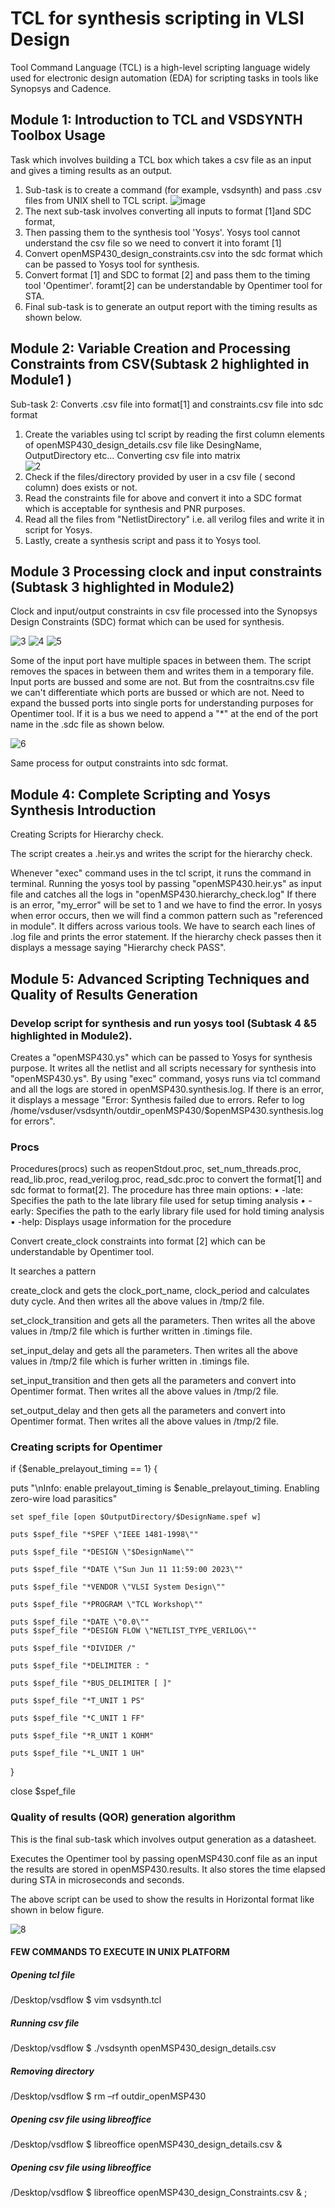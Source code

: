 # TCL for synthesis scripting in VLSI Design			  	 
Tool Command Language (TCL) is a high-level  scripting language widely used for electronic design automation (EDA) for scripting tasks in tools like Synopsys and Cadence.		 		
## Module 1: Introduction to TCL and VSDSYNTH Toolbox Usage
Task which involves building a TCL box which takes a csv file as an input and gives a timing results as an output.
1.	Sub-task is to create a command (for example, vsdsynth) and pass .csv files from UNIX shell to TCL script.
![image](https://github.com/user-attachments/assets/d4d21699-147e-42bc-bf1d-ed7b7a8b4ad6)
2.	The next sub-task involves converting all inputs to format [1]and SDC format, 
3.	Then passing them to the synthesis tool 'Yosys'. Yosys tool cannot understand the csv file so we need to convert it into foramt [1]
4.	Convert openMSP430_design_constraints.csv into the sdc format which can be passed to Yosys tool for synthesis.
5.	Convert format [1] and SDC to format [2] and pass them to the timing tool 'Opentimer'. foramt[2] can be understandable by Opentimer tool for STA.
6.	Final sub-task is to generate an output report with the timing results as shown below.
## Module 2: Variable Creation and Processing Constraints from CSV(Subtask 2 highlighted in Module1 )
Sub-task 2: Converts .csv file into format[1] and constraints.csv file into sdc format		
1.	Create the variables using tcl script by reading the first column elements of openMSP430_design_details.csv file like DesingName, OutputDirectory etc...
		Converting csv file into matrix		
![2](https://github.com/user-attachments/assets/e3fb195f-9059-4c9f-9c28-fadba9bb2202)
2.	Check if the files/directory provided by user in a csv file ( second column) does exists or not.
3.	Read the constraints file for above and convert it into a SDC format which is acceptable for synthesis and PNR purposes.
4.	Read all the files from "NetlistDirectory" i.e. all verilog files and write it in script for Yosys.
5.	Lastly, create a synthesis script and pass it to Yosys tool.
## Module 3 Processing clock and input constraints (Subtask 3 highlighted in Module2)
Clock and input/output constraints in csv file processed into the Synopsys Design Constraints (SDC) format which can be used for synthesis.

![3](https://github.com/user-attachments/assets/ebe0ddba-f93d-48df-af81-e9f199532ed8)
![4](https://github.com/user-attachments/assets/c7b0e206-1ea7-49d4-8e03-b80e5ce3edb5)
![5](https://github.com/user-attachments/assets/e90366d6-5e7b-4d9e-8916-1f1f7401e1d8)

Some of the input port have multiple spaces in between them. The  script removes the spaces in between them and writes them in a temporary file.
Input ports are bussed and some are not. But from the cosntraitns.csv file we can't differentiate which ports are bussed or which are not. Need to expand the bussed ports into single ports for understanding purposes for Opentimer tool. If it is a bus we need to append a "*" at the end of the port name in the .sdc file as shown below.

![6](https://github.com/user-attachments/assets/0865812f-a0c5-4dea-b328-d71d6019d684)

Same process for output constraints into sdc format.
## Module 4: Complete Scripting and Yosys Synthesis Introduction
Creating Scripts for Hierarchy check.

The script  creates a .heir.ys and writes the script for the hierarchy check.

Whenever "exec" command uses in the tcl script, it runs the command in terminal.
Running the yosys tool by passing "openMSP430.heir.ys" as input file and catches all the logs in "openMSP430.hierarchy_check.log"
If there is an error, "my_error" will be set to 1 and we have to find the error. In yosys when error occurs, then we will find a common pattern such as "referenced in module". It differs across various tools. We have to search each lines of .log file and prints the error statement.  If the hierarchy check passes then it displays a message saying "Hierarchy check PASS".
## Module 5: Advanced Scripting Techniques and Quality of Results Generation
### Develop script for synthesis and run yosys tool (Subtask 4 &5 highlighted in Module2).

Creates a "openMSP430.ys" which can be passed to Yosys for synthesis purpose. It writes all the netlist and all scripts necessary for synthesis into "openMSP430.ys".
By using "exec" command, yosys runs via tcl command and all the logs are stored in openMSP430.synthesis.log. If there is an error, it displays a message "Error: Synthesis failed due to errors. Refer to log /home/vsduser/vsdsynth/outdir_openMSP430/$openMSP430.synthesis.log for errors".

### Procs

Procedures(procs) such as reopenStdout.proc, set_num_threads.proc, read_lib.proc, read_verilog.proc, read_sdc.proc to convert the format[1] and sdc format to format[2].
The procedure has three main options:
•	-late: Specifies the path to the late library file used for setup timing analysis
•	-early: Specifies the path to the early library file used for hold timing analysis
•	-help: Displays usage information for the procedure

Convert create_clock constraints into format [2] which can be understandable by Opentimer tool. 

It searches a pattern

create_clock and gets the clock_port_name, clock_period and calculates duty cycle. And then writes all the above values in /tmp/2 file. 

set_clock_transition and gets all the parameters. Then writes all the above values in /tmp/2 file which is further written in .timings file.

set_input_delay and gets all the parameters. Then writes all the above values in /tmp/2 file which is furher written in .timings file.

set_input_transition and then gets all the parameters and convert into Opentimer format. Then writes all the above values in /tmp/2 file.

set_output_delay and then gets all the parameters and convert into Opentimer format. Then writes all the above values in /tmp/2 file.

### Creating scripts for Opentimer

if {$enable_prelayout_timing == 1} {

puts "\nInfo: enable prelayout_timing is $enable_prelayout_timing. Enabling zero-wire load parasitics"

	set spef_file [open $OutputDirectory/$DesignName.spef w]

	puts $spef_file "*SPEF \"IEEE 1481-1998\""

	puts $spef_file "*DESIGN \"$DesignName\""

	puts $spef_file "*DATE \"Sun Jun 11 11:59:00 2023\""

	puts $spef_file "*VENDOR \"VLSI System Design\""

	puts $spef_file "*PROGRAM \"TCL Workshop\""

	puts $spef_file "*DATE \"0.0\""
 	puts $spef_file "*DESIGN FLOW \"NETLIST_TYPE_VERILOG\""

	puts $spef_file "*DIVIDER /"

	puts $spef_file "*DELIMITER : "

	puts $spef_file "*BUS_DELIMITER [ ]"

	puts $spef_file "*T_UNIT 1 PS"

	puts $spef_file "*C_UNIT 1 FF"

	puts $spef_file "*R_UNIT 1 KOHM"

	puts $spef_file "*L_UNIT 1 UH"

}

close $spef_file



### Quality of results (QOR) generation algorithm

This is the final sub-task which involves output generation as a datasheet.

Executes the Opentimer tool by passing openMSP430.conf file as an input the results are stored in openMSP430.results. It also stores the time elapsed during STA in microseconds and seconds.

The above script can be used to show the results in Horizontal format like shown in below figure.

![8](https://github.com/user-attachments/assets/9e4377d2-0271-4da2-a25e-1871a88c79fa)



#### FEW COMMANDS TO EXECUTE IN UNIX PLATFORM
##### Opening  tcl file

/Desktop/vsdflow $  vim vsdsynth.tcl  
##### Running csv file

/Desktop/vsdflow $ ./vsdsynth openMSP430_design_details.csv            		 
##### Removing  directory
/Desktop/vsdflow $ rm   –rf  outdir_openMSP430                                   
##### Opening csv file using libreoffice 
/Desktop/vsdflow $ libreoffice  openMSP430_design_details.csv &       	         
##### Opening csv file using libreoffice 
/Desktop/vsdflow $ libreoffice  openMSP430_design_Constraints.csv &              ;






